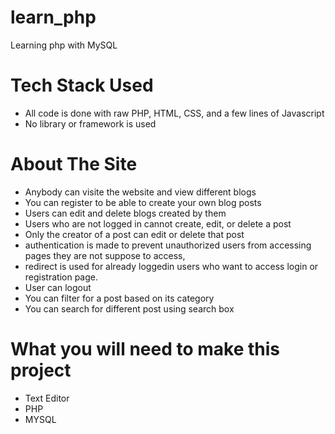 # learn_php

Learning php with MySQL

# Tech Stack Used

- All code is done with raw PHP, HTML, CSS, and a few lines of Javascript
- No library or framework is used

# About The Site

- Anybody can visite the website and view different blogs
- You can register to be able to create your own blog posts
- Users can edit and delete blogs created by them
- Users who are not logged in cannot create, edit, or delete a post
- Only the creator of a post can edit or delete that post
- authentication is made to prevent unauthorized users from accessing pages they are not suppose to access,
- redirect is used for already loggedin users who want to access login or registration page.
- User can logout
- You can filter for a post based on its category
- You can search for different post using search box

# What you will need to make this project

- Text Editor
- PHP 
- MYSQL
